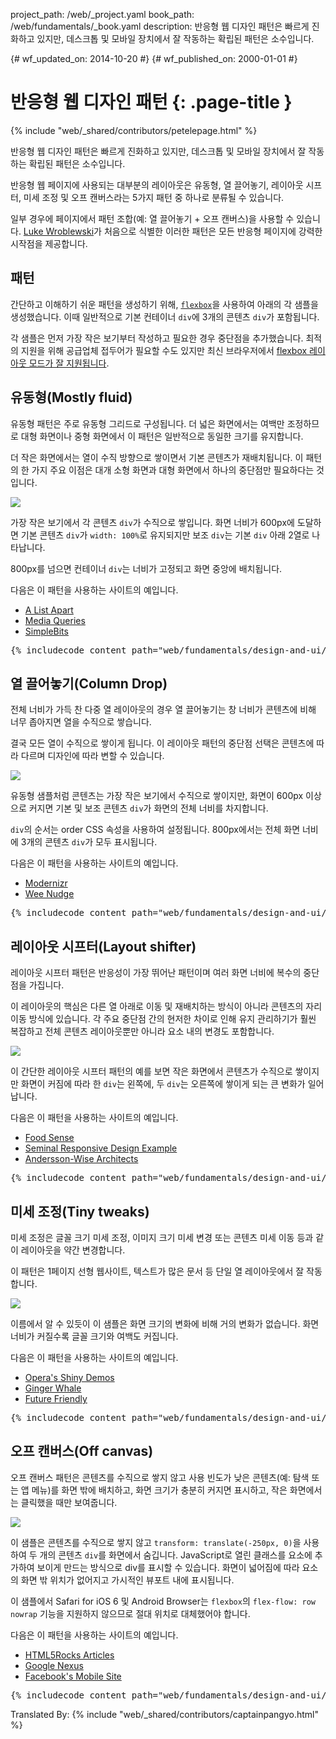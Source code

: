 project_path: /web/_project.yaml
book_path: /web/fundamentals/_book.yaml
description:  반응형 웹 디자인 패턴은 빠르게 진화하고 있지만, 데스크톱 및 모바일 장치에서 잘 작동하는 확립된 패턴은 소수입니다.

{# wf_updated_on: 2014-10-20 #}
{# wf_published_on: 2000-01-01 #}

# 반응형 웹 디자인 패턴 {: .page-title }

{% include "web/_shared/contributors/petelepage.html" %}



반응형 웹 디자인 패턴은 빠르게 진화하고 있지만, 데스크톱 및 모바일 장치에서 잘 작동하는 확립된 패턴은 소수입니다.


반응형 웹 페이지에 사용되는 대부분의 레이아웃은 유동형, 열 끌어놓기, 레이아웃 시프터, 미세 조정 및 오프 캔버스라는 5가지 패턴 중 하나로 분류될 수 있습니다.

일부 경우에 페이지에서 패턴 조합(예: 열 끌어놓기 + 오프 캔버스)을 사용할 수 있습니다.
[Luke Wroblewski](http://www.lukew.com/ff/entry.asp?1514)가 처음으로 식별한
이러한 패턴은 모든 반응형 페이지에 강력한 시작점을 제공합니다.

## 패턴

간단하고 이해하기 쉬운 패턴을 생성하기 위해, [`flexbox`](https://developer.mozilla.org/en-US/docs/Web/Guide/CSS/Flexible_boxes)을 사용하여 아래의 각 샘플을 생성했습니다. 이때 일반적으로 기본 컨테이너 `div`에 3개의 콘텐츠 `div`가 포함됩니다.



 각 샘플은 먼저 가장 작은 보기부터 작성하고 필요한 경우 중단점을 추가했습니다.
  최적의 지원을 위해 공급업체 접두어가 필요할 수도 있지만 최신 브라우저에서 [flexbox 레이아웃 모드가 잘 지원됩니다](http://caniuse.com/#search=flexbox).






## 유동형(Mostly fluid) 




유동형 패턴은 주로 유동형 그리드로 구성됩니다.  더 넓은 화면에서는 여백만 조정하므로 대형 화면이나 중형 화면에서 이 패턴은 일반적으로 동일한 크기를 유지합니다.

더 작은 화면에서는 열이 수직 방향으로 쌓이면서 기본 콘텐츠가 재배치됩니다.
  이 패턴의 한 가지 주요 이점은 대개 소형 화면과 대형 화면에서 하나의 중단점만 필요하다는 것입니다.




<img src="imgs/mostly-fluid.svg">


가장 작은 보기에서 각 콘텐츠 `div`가 수직으로 쌓입니다.  화면 너비가 600px에 도달하면 기본 콘텐츠 `div`가 `width: 100%`로 유지되지만 보조 `div`는 기본 `div` 아래 2열로 나타납니다.

  
800px를 넘으면 컨테이너 `div`는 너비가 고정되고 화면 중앙에 배치됩니다.

다음은 이 패턴을 사용하는 사이트의 예입니다.

 * [A List Apart](http://mediaqueri.es/ala/)
 * [Media Queries](http://mediaqueri.es/)
 * [SimpleBits](http://simplebits.com/)


<pre class="prettyprint">
{% includecode content_path="web/fundamentals/design-and-ui/responsive/_code/mostly-fluid.html" region_tag="mfluid"   adjust_indentation="auto" %}
</pre>




## 열 끌어놓기(Column Drop) 




전체 너비가 가득 찬 다중 열 레이아웃의 경우 열 끌어놓기는 창 너비가 콘텐츠에 비해 너무 좁아지면 열을 수직으로 쌓습니다.

결국 모든 열이 수직으로 쌓이게 됩니다.
  이 레이아웃 패턴의 중단점 선택은 콘텐츠에 따라 다르며 디자인에 따라 변할 수 있습니다.




<img src="imgs/column-drop.svg">




유동형 샘플처럼 콘텐츠는 가장 작은 보기에서 수직으로 쌓이지만, 화면이 600px 이상으로 커지면 기본 및 보조 콘텐츠 `div`가 화면의 전체 너비를 차지합니다.

  `div`의 순서는 order CSS 속성을 사용하여 설정됩니다.
  800px에서는 전체 화면 너비에 3개의 콘텐츠 `div`가 모두 표시됩니다.


다음은 이 패턴을 사용하는 사이트의 예입니다.

 * [Modernizr](http://modernizr.com/)
 * [Wee Nudge](http://weenudge.com/)

<pre class="prettyprint">
{% includecode content_path="web/fundamentals/design-and-ui/responsive/_code/column-drop.html" region_tag="cdrop"   adjust_indentation="auto" %}
</pre>




## 레이아웃 시프터(Layout shifter) 




레이아웃 시프터 패턴은 반응성이 가장 뛰어난 패턴이며 여러 화면 너비에 복수의 중단점을 가집니다.

이 레이아웃의 핵심은 다른 열 아래로 이동 및 재배치하는 방식이 아니라 콘텐츠의 자리 이동 방식에 있습니다.
  각 주요 중단점 간의 현저한 차이로 인해 유지 관리하기가 훨씬 복잡하고 전체 콘텐츠 레이아웃뿐만 아니라 요소 내의 변경도 포함합니다.




<img src="imgs/layout-shifter.svg">



이 간단한 레이아웃 시프터 패턴의 예를 보면 작은 화면에서 콘텐츠가 수직으로 쌓이지만 화면이 커짐에 따라 한 `div`는 왼쪽에, 두 `div`는 오른쪽에 쌓이게 되는 큰 변화가 일어납니다.



다음은 이 패턴을 사용하는 사이트의 예입니다.

 * [Food Sense](http://foodsense.is/)
 * [Seminal Responsive Design
  Example](http://alistapart.com/d/responsive-web-design/ex/ex-site-FINAL.html)
 * [Andersson-Wise Architects](http://www.anderssonwise.com/)

<pre class="prettyprint">
{% includecode content_path="web/fundamentals/design-and-ui/responsive/_code/layout-shifter.html" region_tag="lshifter"   adjust_indentation="auto" %}
</pre>




## 미세 조정(Tiny tweaks) 




미세 조정은 글꼴 크기 미세 조정, 이미지 크기 미세 변경 또는 콘텐츠 미세 이동 등과 같이 레이아웃을 약간 변경합니다.

이 패턴은 1페이지 선형 웹사이트, 텍스트가 많은 문서 등 단일 열 레이아웃에서 잘 작동합니다.



<img src="imgs/tiny-tweaks.svg">



이름에서 알 수 있듯이 이 샘플은 화면 크기의 변화에 비해 거의 변화가 없습니다.
화면 너비가 커질수록 글꼴 크기와 여백도 커집니다.

다음은 이 패턴을 사용하는 사이트의 예입니다.

 * [Opera's Shiny Demos](http://shinydemos.com/)
 * [Ginger Whale](http://gingerwhale.com/)
 * [Future Friendly](http://futurefriendlyweb.com/)

<pre class="prettyprint">
{% includecode content_path="web/fundamentals/design-and-ui/responsive/_code/tiny-tweaks.html" region_tag="ttweaks"   adjust_indentation="auto" %}
</pre>




## 오프 캔버스(Off canvas) 




오프 캔버스 패턴은 콘텐츠를 수직으로 쌓지 않고 사용 빈도가 낮은 콘텐츠(예: 탐색 또는 앱 메뉴)를 화면 밖에 배치하고, 화면 크기가 충분히 커지면 표시하고, 작은 화면에서는 클릭했을 때만 보여줍니다.


<img src="imgs/off-canvas.svg">



이 샘플은 콘텐츠를 수직으로 쌓지 않고 `transform: translate(-250px, 0)`을 사용하여 두 개의 콘텐츠
`div`를 화면에서 숨깁니다.  JavaScript로 열린 클래스를 요소에 추가하여 보이게 만드는 방식으로 div를 표시할 수 있습니다.
  화면이 넓어짐에 따라 요소의 화면 밖 위치가 없어지고 가시적인 뷰포트 내에 표시됩니다.



이 샘플에서 Safari for iOS 6 및 Android Browser는 `flexbox`의 `flex-flow: row nowrap` 기능을 지원하지 않으므로 절대 위치로 대체했어야 합니다.



다음은 이 패턴을 사용하는 사이트의 예입니다.

 * [HTML5Rocks
  Articles](http://www.html5rocks.com/en/tutorials/developertools/async-call-stack/)
 * [Google Nexus](http://www.google.com/nexus/)
 * [Facebook's Mobile Site](https://m.facebook.com/)

<pre class="prettyprint">
{% includecode content_path="web/fundamentals/design-and-ui/responsive/_code/off-canvas.html" region_tag="ocanvas"   adjust_indentation="auto" %}
</pre>


Translated By:
{% include "web/_shared/contributors/captainpangyo.html" %}
